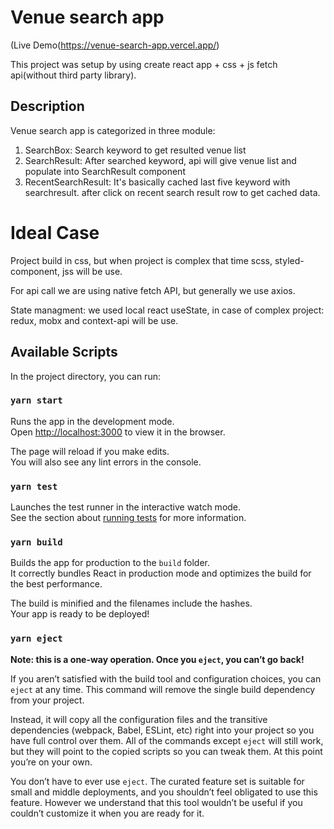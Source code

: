 # Venue search app
(Live Demo(https://venue-search-app.vercel.app/)

This project was setup by using create react app + css + js fetch api(without third party library).

## Description

Venue search app is categorized in three module:

1. SearchBox: Search keyword to get resulted venue list
2. SearchResult: After searched keyword, api will give venue list and populate into SearchResult component
3. RecentSearchResult: It's basically cached last five keyword with searchresult.
   after click on recent search result row to get cached data.

# Ideal Case

Project build in css, but when project is complex that time scss, styled-component, jss will be use.

For api call we are using native fetch API, but generally we use axios.

State managment: we used local react useState, in case of complex project: redux, mobx and context-api will be use.

## Available Scripts

In the project directory, you can run:

### `yarn start`

Runs the app in the development mode.\
Open [http://localhost:3000](http://localhost:3000) to view it in the browser.

The page will reload if you make edits.\
You will also see any lint errors in the console.

### `yarn test`

Launches the test runner in the interactive watch mode.\
See the section about [running tests](https://facebook.github.io/create-react-app/docs/running-tests) for more information.

### `yarn build`

Builds the app for production to the `build` folder.\
It correctly bundles React in production mode and optimizes the build for the best performance.

The build is minified and the filenames include the hashes.\
Your app is ready to be deployed!

### `yarn eject`

**Note: this is a one-way operation. Once you `eject`, you can’t go back!**

If you aren’t satisfied with the build tool and configuration choices, you can `eject` at any time. This command will remove the single build dependency from your project.

Instead, it will copy all the configuration files and the transitive dependencies (webpack, Babel, ESLint, etc) right into your project so you have full control over them. All of the commands except `eject` will still work, but they will point to the copied scripts so you can tweak them. At this point you’re on your own.

You don’t have to ever use `eject`. The curated feature set is suitable for small and middle deployments, and you shouldn’t feel obligated to use this feature. However we understand that this tool wouldn’t be useful if you couldn’t customize it when you are ready for it.
